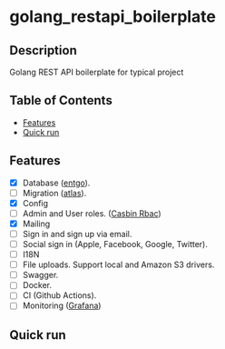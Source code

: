 # golang_restapi_boilerplate

## Description

Golang REST API boilerplate for typical project

## Table of Contents

-   [Features](#features)
-   [Quick run](#quick-run)

## Features

-   [x] Database ([entgo](https://github.com/ent/ent)).
-   [ ] Migration ([atlas](https://github.com/ariga/atlas)).
-   [x] Config
-   [ ] Admin and User roles. ([Casbin Rbac](https://github.com/casbin/casbin))
-   [x] Mailing
-   [ ] Sign in and sign up via email.
-   [ ] Social sign in (Apple, Facebook, Google, Twitter).
-   [ ] I18N
-   [ ] File uploads. Support local and Amazon S3 drivers.
-   [ ] Swagger.
-   [ ] Docker.
-   [ ] CI (Github Actions).
-   [ ] Monitoring ([Grafana](https://grafana.com/docs/loki/latest/api/))

## Quick run

